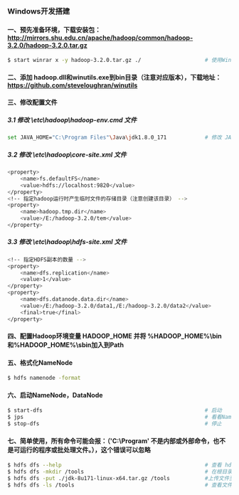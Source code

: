 ### Windows开发搭建
#### 一、预先准备环境，下载安装包：http://mirrors.shu.edu.cn/apache/hadoop/common/hadoop-3.2.0/hadoop-3.2.0.tar.gz
```bash
$ start winrar x -y hadoop-3.2.0.tar.gz ./                    # 使用Winrar将文件解压到当前目录（用管理员身份打开命令行）
```

#### 二、添加 hadoop.dll和winutils.exe到bin目录（注意对应版本），下载地址：https://github.com/steveloughran/winutils

#### 三、修改配置文件

##### 3.1 修改 \etc\hadoop\hadoop-env.cmd 文件
```bash
set JAVA_HOME="C:\Program Files"\Java\jdk1.8.0_171            # 修改 JAVA_HOME（因为Program Files文件夹中存在空格所以要添加双引号）
```

##### 3.2 修改 \etc\hadoop\core-site.xml 文件
```bash
<property>
    <name>fs.defaultFS</name>
    <value>hdfs://localhost:9820</value>
</property>
<!-- 指定hadoop运行时产生临时文件的存储目录（注意创建该目录） -->
<property>
    <name>hadoop.tmp.dir</name>
    <value>/E:/hadoop-3.2.0/tem</value>                                            
</property>
```

##### 3.3 修改 \etc\hadoop\hdfs-site.xml 文件
```bash
<!-- 指定HDFS副本的数量 -->
<property>
    <name>dfs.replication</name>
    <value>1</value>
</property>
<property> 
    <name>dfs.datanode.data.dir</name> 
    <value>/E:/hadoop-3.2.0/data1,/E:/hadoop-3.2.0/data2</value>
    <final>true</final> 
</property> 
```

#### 四、配置Hadoop环境变量 HADOOP_HOME 并将 %HADOOP_HOME%\bin和%HADOOP_HOME%\sbin加入到Path


#### 五、格式化NameNode
```bash
$ hdfs namenode -format
```

#### 六、启动NameNode，DataNode
```bash
$ start-dfs                                                   # 启动
$ jps                                                         # 看看NameNode，DataNode进程是否启动
$ stop-dfs                                                    # 停止
```

#### 七、简单使用，所有命令可能会报：（'C:\Program' 不是内部或外部命令，也不是可运行的程序或批处理文件。），这个错误可以忽略

```bash
$ hdfs dfs --help                                             # 查看 hdfs dfs 命令基础使用
$ hdfs dfs -mkdir /tools                                      # 在根目录下创建 tools 目录
$ hdfs dfs -put ./jdk-8u171-linux-x64.tar.gz /tools           #上传文件至HDFS /tools目录
$ hdfs dfs -ls /tools                                         # 查看文件是否存在
```
